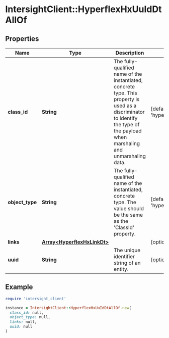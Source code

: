 # IntersightClient::HyperflexHxUuIdDtAllOf

## Properties

| Name | Type | Description | Notes |
| ---- | ---- | ----------- | ----- |
| **class_id** | **String** | The fully-qualified name of the instantiated, concrete type. This property is used as a discriminator to identify the type of the payload when marshaling and unmarshaling data. | [default to &#39;hyperflex.HxUuIdDt&#39;] |
| **object_type** | **String** | The fully-qualified name of the instantiated, concrete type. The value should be the same as the &#39;ClassId&#39; property. | [default to &#39;hyperflex.HxUuIdDt&#39;] |
| **links** | [**Array&lt;HyperflexHxLinkDt&gt;**](HyperflexHxLinkDt.md) |  | [optional] |
| **uuid** | **String** | The unique identifier string of an entity. | [optional][readonly] |

## Example

```ruby
require 'intersight_client'

instance = IntersightClient::HyperflexHxUuIdDtAllOf.new(
  class_id: null,
  object_type: null,
  links: null,
  uuid: null
)
```

